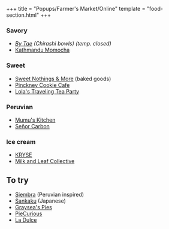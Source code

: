 +++
title = "Popups/Farmer's Market/Online"
template = "food-section.html"
+++

### Savory
- _[By Tae](https://www.instagram.com/bytaeseattle) (Chirashi bowls) (temp. closed)_
- [Kathmandu Momocha](https://www.kathmandumomocha.com/)

### Sweet
- [Sweet Nothings & More](https://www.sweetnothingsandmore.com/) (baked goods)
- [Pinckney Cookie Cafe](https://lovethesecookies.com/)
- [Lola's Traveling Tea Party](https://www.instagram.com/lolastravelingteaparty)

### Peruvian
- [Mumu's Kitchen](https://www.instagram.com/mumuskitchen.seattle)
- [Señor Carbon](https://www.instagram.com/senorcarbonperuviancuisine/)

### Ice cream
- [KRYSE](https://kryse.squarespace.com/)
- [Milk and Leaf Collective](https://milkandleaf.love/)

## To try
- [Siembra](https://siembraseattle.com/) (Peruvian inspired)
- [Sankaku](https://www.instagram.com/sankakuseattle) (Japanese)
- [Graysea's Pies](https://grayseaspies.squarespace.com/)
- [PieCurious](https://www.instagram.com/piecurious.seattle/)
- [La Dulce](https://www.ladulceseattle.com/b)